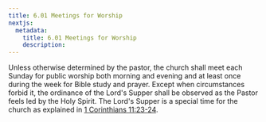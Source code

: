 ```yaml
---
title: 6.01 Meetings for Worship
nextjs:
  metadata:
    title: 6.01 Meetings for Worship
    description: 
---
```


Unless otherwise determined by the pastor, the church shall meet each Sunday for public worship both morning and evening and at least once during the week for Bible study and prayer.  Except when circumstances forbid it, the ordinance of the Lord's Supper shall be observed as the Pastor feels led by the Holy Spirit.  The Lord's Supper is a special time for the church as explained in [1 Corinthians 11:23-24](https://www.blueletterbible.org/kjv/1co/11/23/s_1073023).